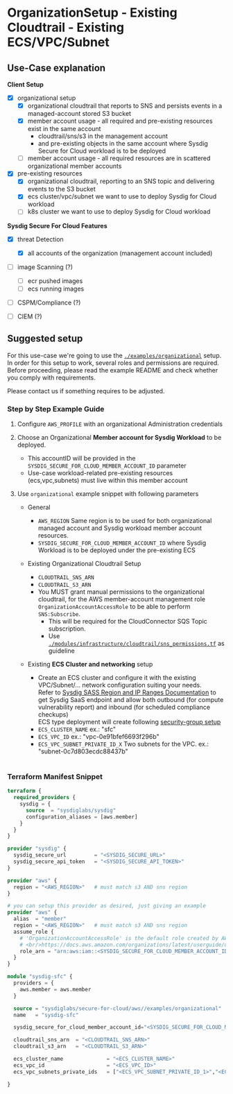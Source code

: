# OrganizationSetup - Existing Cloudtrail - Existing ECS/VPC/Subnet

## Use-Case explanation

**Client Setup**

- [X] organizational setup
  - [X] organizational cloudtrail that reports to SNS and persists events in a managed-account stored S3 bucket
  - [X] member account usage - all required and pre-existing resources exist in the same account
    - cloudtrail/sns/s3 in the management account
    - and pre-existing objects in the same account where Sysdig Secure for Cloud workload is to be deployed
  - [ ] member account usage - all required resources are in scattered organizational member accounts
- [X] pre-existing resources
  - [X] organizational cloudtrail, reporting to an SNS topic and delivering events to the S3 bucket
  - [X] ecs cluster/vpc/subnet we want to use to deploy Sysdig for Cloud workload
  - [ ] k8s cluster we want to use to deploy Sysdig for Cloud workload

**Sysdig Secure For Cloud Features**

- [X] threat Detection
  - [X] all accounts of the organization (management account included)
- [ ] image Scanning (?)
  - [ ] ecr pushed images
  - [ ] ecs running images
- [ ] CSPM/Compliance (?)
- [ ] CIEM (?)




## Suggested setup

For this use-case we're going to use the [`./examples/organizational`](../examples/organizational/README.md) setup.
In order for this setup to work, several roles and permissions are required.
Before proceeding, please read the example README and check whether you comply with requirements.

Please contact us if something requires to be adjusted.


### Step by Step Example Guide

<!--
manual testing pre-requirements

0.1 Cloudtrail must exist. To be deployed on a separated terraform state

```
# AWS_PROFILE must point to organizatinal management account
provider "aws" {
	region = "eu-west-3"
}

module "utils_cloudtrail" {
  source = "../../../modules/infrastructure/cloudtrail"
  name   = "cloudtrail-test"

  is_organizational=true
  organizational_config = {
    sysdig_secure_for_cloud_member_account_id = "42******61"
    organizational_role_per_account  = "OrganizationAccountAccessRole"
  }
}
```

0.2. ECS/VPC/Subnet must exist. To be deployed on a separated terraform state

```
# AWS_PROFILE must point to org member account where workload is to be deployed
provider "aws" {
region = "eu-west-3"
}

module "utils_ecs-vpc" {
  source = "../../modules/infrastructure/ecs-vpc"
}
```
-->

1. Configure `AWS_PROFILE` with an organizational Administration credentials

2. Choose an Organizational **Member account for Sysdig Workload** to be deployed.
   - This accountID will be provided in the `SYSDIG_SECURE_FOR_CLOUD_MEMBER_ACCOUNT_ID` parameter
   - Use-case workload-related pre-existing resources (ecs,vpc,subnets) must live within this member account

3. Use `organizational` example snippet with following parameters

   - General
     - `AWS_REGION` Same region is to be used for both organizational managed account and Sysdig workload member account resources.
     - `SYSDIG_SECURE_FOR_CLOUD_MEMBER_ACCOUNT_ID` where Sysdig Workload is to be deployed under the pre-existing ECS

   - Existing Organizational Cloudtrail Setup
     - `CLOUDTRAIL_SNS_ARN`
     - `CLOUDTRAIL_S3_ARN`
     - You MUST grant manual permissions to the organizational cloudtrail, for the AWS member-account management role `OrganizationAccountAccessRole` to be able to perform `SNS:Subscribe`.
       - This will be required for the CloudConnector SQS Topic subscription.
       - Use [`./modules/infrastructure/cloudtrail/sns_permissions.tf`](https://github.com/sysdiglabs/terraform-aws-secure-for-cloud/blob/master/modules/infrastructure/cloudtrail/sns_permissions.tf#L22) as guideline

   - Existing **ECS Cluster and networking** setup
     - Create an ECS cluster and configure it with the existing VPC/Subnet/... network configuration suiting your needs.
     <br/>Refer to [Sysdig SASS Region and IP Ranges Documentation](https://docs.sysdig.com/en/docs/administration/saas-regions-and-ip-ranges/) to get Sysdig SaaS endpoint and allow both outbound (for compute vulnerability report) and inbound (for scheduled compliance checkups)
     <br/>ECS type deployment will create following [security-group setup](https://github.com/sysdiglabs/terraform-aws-secure-for-cloud/blob/master/modules/services/cloud-connector-ecs/sec-group.tf)
     - `ECS_CLUSTER_NAME` ex.: "sfc"
     - `ECS_VPC_ID` ex.: "vpc-0e91bfef6693f296b"
     - `ECS_VPC_SUBNET_PRIVATE_ID_X` Two subnets for the VPC. ex.: "subnet-0c7d803ecdc88437b"<br/><br/>


### Terraform Manifest Snippet

```terraform
terraform {
  required_providers {
    sysdig = {
      source  = "sysdiglabs/sysdig"
      configuration_aliases = [aws.member]
    }
  }
}

provider "sysdig" {
  sysdig_secure_url         = "<SYSDIG_SECURE_URL>"
  sysdig_secure_api_token   = "<SYSDIG_SECURE_API_TOKEN>"
}

provider "aws" {
  region = "<AWS_REGION>"   # must match s3 AND sns region
}

# you can setup this provider as desired, just giving an example
provider "aws" {
  alias  = "member"
  region = "<AWS_REGION>"   # must match s3 AND sns region
  assume_role {
    # 'OrganizationAccountAccessRole' is the default role created by AWS for management-account users to be able to admin member accounts.
    # <br/>https://docs.aws.amazon.com/organizations/latest/userguide/orgs_manage_accounts_access.html
    role_arn = "arn:aws:iam::<SYSDIG_SECURE_FOR_CLOUD_MEMBER_ACCOUNT_ID>:role/OrganizationAccountAccessRole"
  }
}

module "sysdig-sfc" {
  providers = {
    aws.member = aws.member
  }

  source = "sysdiglabs/secure-for-cloud/aws//examples/organizational"
  name   = "sysdig-sfc"

  sysdig_secure_for_cloud_member_account_id="<SYSDIG_SECURE_FOR_CLOUD_MEMBER_ACCOUNT_ID>"

  cloudtrail_sns_arn  = "<CLOUDTRAIL_SNS_ARN>"
  cloudtrail_s3_arn   = "<CLOUDTRAIL_S3_ARN>"

  ecs_cluster_name              = "<ECS_CLUSTER_NAME>"
  ecs_vpc_id                    = "<ECS_VPC_ID>"
  ecs_vpc_subnets_private_ids   = ["<ECS_VPC_SUBNET_PRIVATE_ID_1>","<ECS_VPC_SUBNET_PRIVATE_ID_2>"]

}
```
